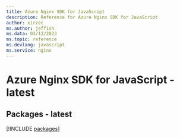 ```yaml
---
title: Azure Nginx SDK for JavaScript
description: Reference for Azure Nginx SDK for JavaScript
author: xirzec
ms.author: jeffish
ms.data: 03/13/2023
ms.topic: reference
ms.devlang: javascript
ms.service: nginx
---
```

# Azure Nginx SDK for JavaScript - latest
## Packages - latest
[!INCLUDE [packages](nginx-index.md)]